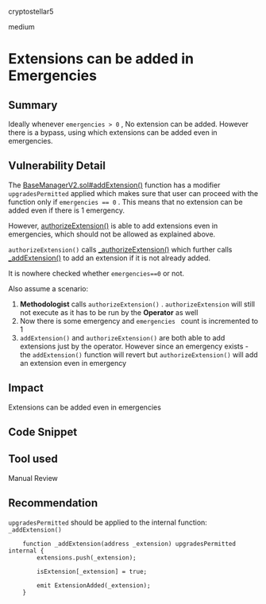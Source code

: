cryptostellar5

medium

# Extensions can be added in Emergencies

## Summary

Ideally whenever `emergencies > 0` , No extension can be added. However there is a bypass, using which extensions can be added even in emergencies.

## Vulnerability Detail

The [BaseManagerV2.sol#addExtension()](https://github.com/sherlock-audit/2023-05-Index/blob/main/index-coop-smart-contracts/contracts/manager/BaseManagerV2.sol#L228-L233) function has a modifier `upgradesPermitted` applied which makes sure that user can proceed with the function only if `emergencies == 0` . This means that no extension can be added even if there is 1 emergency.

However, [authorizeExtension()](https://github.com/sherlock-audit/2023-05-Index/blob/main/index-coop-smart-contracts/contracts/manager/BaseManagerV2.sol#L258-L268) is able to add extensions even in emergencies, which should not be allowed as explained above.

`authorizeExtension()` calls [_authorizeExtension()](https://github.com/sherlock-audit/2023-05-Index/blob/main/index-coop-smart-contracts/contracts/manager/BaseManagerV2.sol#L579) which further calls [_addExtension()](https://github.com/sherlock-audit/2023-05-Index/blob/main/index-coop-smart-contracts/contracts/manager/BaseManagerV2.sol#L535-L541) to add an extension if it is not already added.

It is nowhere checked whether `emergencies==0` or not.

Also assume a scenario:

1. **Methodologist** calls `authorizeExtension()` . `authorizeExtension` will still not execute as it has to be run by the **Operator** as well
2. Now there is some emergency and `emergencies ` count is incremented to 1
3. `addExtension()` and `authorizeExtension()` are both able to add extensions just by the operator. However since an emergency exists - the `addExtension()` function will revert but `authorizeExtension()` will add an extension even in emergency


## Impact

Extensions can be added even in emergencies

## Code Snippet

## Tool used

Manual Review

## Recommendation

`upgradesPermitted` should be applied to the internal function: `_addExtension()`

```solidity
    function _addExtension(address _extension) upgradesPermitted internal {
        extensions.push(_extension);

        isExtension[_extension] = true;

        emit ExtensionAdded(_extension);
    }
``` 